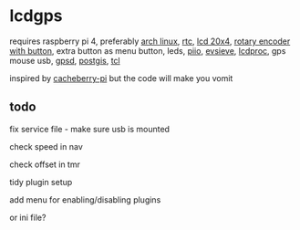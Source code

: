 # lcdgps
requires 
raspberry pi 4,
preferably [arch linux](https://archlinuxarm.org/platforms/armv8/broadcom/raspberry-pi-4), 
[rtc](https://www.adafruit.com/product/3295),
[lcd 20x4](https://www.adafruit.com/product/198),
[rotary encoder with button](https://www.adafruit.com/product/377), 
extra button as menu button,
leds,
[piio](https://wiki.tcl-lang.org/page/piio),
[evsieve](https://github.com/KarsMulder/evsieve),
[lcdproc](https://github.com/lcdproc/lcdproc),
gps mouse usb,
[gpsd](https://gpsd.gitlab.io/gpsd/client-howto.html),
[postgis](http://www.refractions.net/products/postgis/), 
[tcl](https://www.tcl.tk/)


inspired by [cacheberry-pi](https://github.com/jclement/Cacheberry-Pi) but the code will make you vomit

## todo

fix service file - make sure usb is mounted

check speed in nav

check offset in tmr

tidy plugin setup

add menu for enabling/disabling plugins

or ini file?
